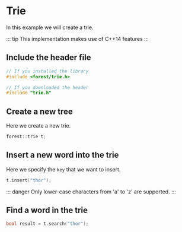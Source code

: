 # Trie

In this example we will create a trie.

::: tip
This implementation makes use of C++14 features
:::

## Include the header file

```cpp
// If you installed the library
#include <forest/trie.h>
```

```cpp
// If you downloaded the header
#include "trie.h"
```

## Create a new tree

Here we create a new trie.

```cpp
forest::trie t;
```

## Insert a new word into the trie

Here we specify the `key` that we want to insert.

```cpp
t.insert("thor");
```

::: danger
Only lower-case characters from 'a' to 'z' are supported.
:::

## Find a word in the trie

```cpp
bool result = t.search("thor");
```
